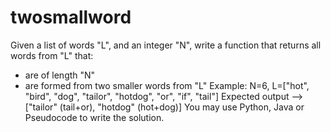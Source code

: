 # twosmallword

Given a list of words "L", and an integer "N", write a function that returns all
words from "L" that:
- are of length "N"
- are formed from two smaller words from "L"
Example: N=6, L=["hot", "bird", "dog", "tailor", "hotdog", "or", "if", "tail"]
Expected output --> ["tailor" (tail+or), "hotdog" (hot+dog)]
You may use Python, Java or Pseudocode to write the solution.
